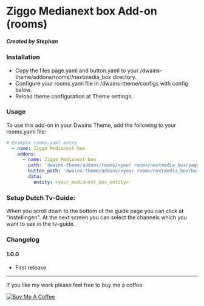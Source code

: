 # Ziggo Medianext box Add-on (rooms)
##### Created by Stephan

### Installation
- Copy the files page.yaml and button.yaml to your <config dir>/dwains-theme/addons/rooms/<your room>/nextmedia_box directory.
- Configure your rooms.yaml file in <config dir>/dwains-theme/configs with config below.
- Reload theme configuration at Theme settings.
### Usage
To use this add-on in your Dwains Theme, add the following to your rooms.yaml file:
```yaml
# Example rooms.yaml entry
  - name: Ziggo Medianext box
    addons:
      - name: Ziggo Medianext box
        path: 'dwains-theme/addons/rooms/<your room>/nextmedia_box/page.yaml'
        button_path: 'dwains-theme/addons/<your room>/nextmedia_box/button.yaml'
        data:
          entity: <your_medianext_box_entity>
  ```
### Setup Dutch Tv-Guide:
When you scroll down to the bottom of the guide page you can click at "instellingen". At the next screen you can select the channels which you want to see in the tv-guide.
  
### Changelog
#### 1.0.0
- First release

---

If you like my work please feel free to buy me a coffee

<a href="https://www.buymeacoffee.com/klumpke" target="_blank"><img src="https://www.buymeacoffee.com/assets/img/custom_images/white_img.png" alt="Buy Me A Coffee"></a>
